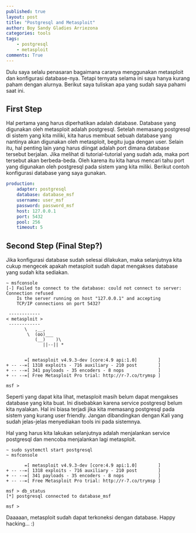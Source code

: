```yaml
---
published: true
layout: post
title: "Postgresql and Metasploit"
author: Boy Sandy Gladies Arriezona
categories: tools
tags:
    - postgresql
    - metasploit
comments: True
---
```


Dulu saya selalu penasaran bagaimana caranya menggunakan metasploit dan konfigurasi database-nya. Tetapi ternyata selama ini saya hanya kurang paham dengan alurnya. Berikut saya tuliskan apa yang sudah saya pahami saat ini.

## First Step

Hal pertama yang harus diperhatikan adalah database. Database yang digunakan oleh metasploit adalah postgresql. Setelah memasang postgresql di sistem yang kita miliki, kita harus membuat sebuah database yang nantinya akan digunakan oleh metasploit, begitu juga dengan user. Selain itu, hal penting lain yang harus diingat adalah port dimana database tersebut berjalan. Jika melihat di tutorial-tutorial yang sudah ada, maka port tersebut akan berbeda-beda. Oleh karena itu kita harus mencari tahu port yang digunakan oleh postgresql pada sistem yang kita miliki. Berikut contoh konfigurasi database yang saya gunakan.

``` yaml
production:
    adapter: postgresql
    database: database_msf
    username: user_msf
    password: password_msf
    host: 127.0.0.1
    port: 5432
    pool: 256
    timeout: 5
```

## Second Step (Final Step?)

Jika konfigurasi database sudah selesai dilakukan, maka selanjutnya kita cukup mengecek apakah metasploit sudah dapat mengakses database yang sudah kita sediakan.

``` shell
~ msfconsole
[-] Failed to connect to the database: could not connect to server: Connection refused
    Is the server running on host "127.0.0.1" and accepting
    TCP/IP connections on port 5432?

 ------------
< metasploit >
 ------------
       \   ,__,
        \  (oo)___
           (__)    )\
              ||--|| *


       =[ metasploit v4.9.3-dev [core:4.9 api:1.0]        ]
+ -- --=[ 1318 exploits - 716 auxiliary - 210 post        ]
+ -- --=[ 341 payloads - 35 encoders - 8 nops             ]
+ -- --=[ Free Metasploit Pro trial: http://r-7.co/trymsp ]

msf >
```

Seperti yang dapat kita lihat, metasploit masih belum dapat mengakses database yang kita buat. Ini disebabkan karena service postgresql belum kita nyalakan. Hal ini biasa terjadi jika kita memasang postgresql pada sistem yang kurang user friendly. Jangan dibandingkan dengan Kali yang sudah jelas-jelas menyediakan tools ini pada sistemnya.

Hal yang harus kita lakukan selanjutnya adalah menjalankan service postgresql dan mencoba menjalankan lagi metasploit.

``` shell
~ sudo systemctl start postgresql
~ msfconsole

       =[ metasploit v4.9.3-dev [core:4.9 api:1.0]        ]
+ -- --=[ 1318 exploits - 716 auxiliary - 210 post        ]
+ -- --=[ 341 payloads - 35 encoders - 8 nops             ]
+ -- --=[ Free Metasploit Pro trial: http://r-7.co/trymsp ]

msf > db_status
[*] postgresql connected to database_msf

msf >
```

Daaaaan, metasploit sudah dapat terkoneksi dengan database. Happy hacking… :)

